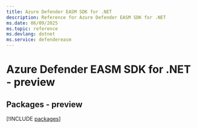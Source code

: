 ```yaml
---
title: Azure Defender EASM SDK for .NET
description: Reference for Azure Defender EASM SDK for .NET
ms.date: 06/09/2025
ms.topic: reference
ms.devlang: dotnet
ms.service: defendereasm
---
```

# Azure Defender EASM SDK for .NET - preview
## Packages - preview
[!INCLUDE [packages](defender-easm-index.md)]